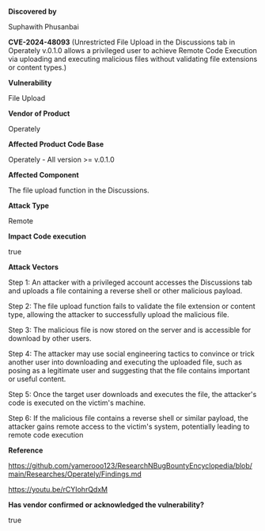 **Discovered by**

Suphawith Phusanbai

**CVE-2024-48093** (Unrestricted File Upload in the Discussions tab in Operately v.0.1.0 allows a privileged user to achieve Remote Code Execution via uploading and executing malicious files without validating file extensions or content types.)

**Vulnerability**

File Upload

**Vendor of Product**

Operately

**Affected Product Code Base**

Operately - All version >= v.0.1.0

**Affected Component**

The file upload function in the Discussions.

**Attack Type**

Remote

**Impact Code execution**

true

**Attack Vectors**

Step 1: An attacker with a privileged account accesses the Discussions tab and uploads a file containing a reverse shell or other malicious payload.

Step 2: The file upload function fails to validate the file extension or content type, allowing the attacker to successfully upload the malicious file.

Step 3: The malicious file is now stored on the server and is accessible for download by other users.

Step 4: The attacker may use social engineering tactics to convince or trick another user into downloading and executing the uploaded file, such as posing as a legitimate user and suggesting that the file contains important or useful content.

Step 5: Once the target user downloads and executes the file, the attacker's code is executed on the victim's machine.

Step 6: If the malicious file contains a reverse shell or similar payload, the attacker gains remote access to the victim's system, potentially leading to remote code execution

**Reference**

https://github.com/yamerooo123/ResearchNBugBountyEncyclopedia/blob/main/Researches/Operately/Findings.md

https://youtu.be/rCYIohrQdxM



**Has vendor confirmed or acknowledged the vulnerability?**

true


